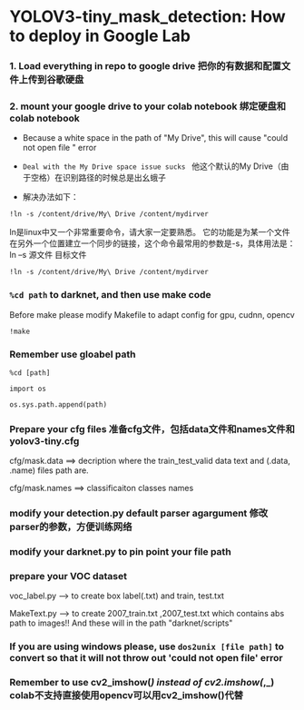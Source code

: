# YOLOV3-tiny_mask_detection: How to deploy in Google Lab


### 1. Load everything in repo to google drive 把你的有数据和配置文件上传到谷歌硬盘

### 2. mount your google drive to your colab notebook 绑定硬盘和colab notebook

- Because a white space in the path of "My Drive", this will cause "could not open file " error

- ``Deal with the My Drive space issue sucks `` 他这个默认的My Drive（由于空格）在识别路径的时候总是出幺蛾子
- 解决办法如下：

```!ln -s /content/drive/My\ Drive /content/mydirver ```

ln是linux中又一个非常重要命令，请大家一定要熟悉。 它的功能是为某一个文件在另外一个位置建立一个同步的链接，这个命令最常用的参数是-s，具体用法是：ln –s 源文件 目标文件

``!ln -s /content/drive/My\ Drive /content/mydirver ``

### ``%cd path`` to darknet, and then use make code

Before make please modify Makefile to adapt config for gpu, cudnn, opencv

``!make``

### Remember use gloabel path
``%cd [path]``

``import os ``

``os.sys.path.append(path)``

### Prepare your cfg files  准备cfg文件，包括data文件和names文件和yolov3-tiny.cfg

cfg/mask.data       ==> decription where the train_test_valid data text and (.data, .name) files path  are.

cfg/mask.names     ==> classificaiton classes names



### modify your detection.py default parser agargument  修改parser的参数，方便训练网络


### modify your darknet.py to pin point your file path



### prepare your VOC dataset
voc_label.py    --> to create box label(.txt) and train, test.txt

MakeText.py      --> to create 2007_train.txt ,2007_test.txt which contains abs path to images!!  And these will in the path "darknet/scripts"


### If you are using windows please, use ``dos2unix [file path]`` to convert so that it will not throw out 'could not open file' error

### Remember to use cv2_imshow(_) instead of cv2.imshow(_,_) colab不支持直接使用opencv可以用cv2_imshow()代替



